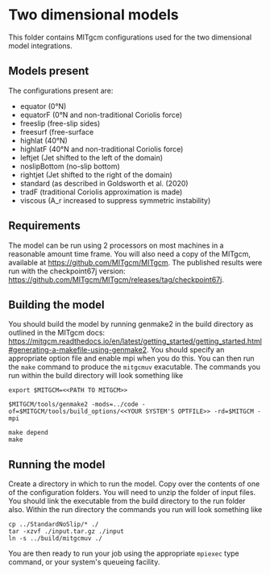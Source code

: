# Two dimensional models
This folder contains MITgcm configurations used for the two dimensional model integrations.

## Models present
The configurations present are:
- equator (0&deg;N)
- equatorF (0&deg;N and non-traditional Coriolis force)
- freeslip (free-slip sides)
- freesurf (free-surface
- highlat (40&deg;N)
- highlatF (40&deg;N and non-traditional Coriolis force)
- leftjet (Jet shifted to the left of the domain)
- noslipBottom (no-slip bottom)
- rightjet (Jet shifted to the right of the domain)
- standard (as described in Goldsworth et al. (2020)
- tradF (traditional Coriolis approximation is made)
- viscous (A_r increased to suppress symmetric instability)

## Requirements
The model can be run using 2 processors on most machines in a reasonable amount time frame. You will also need a copy of the MITgcm, available at https://github.com/MITgcm/MITgcm. The published results were run with the checkpoint67j version: https://github.com/MITgcm/MITgcm/releases/tag/checkpoint67j.

## Building the model
You should build the model by running genmake2 in the build directory as outlined in the MITgcm docs: https://mitgcm.readthedocs.io/en/latest/getting_started/getting_started.html#generating-a-makefile-using-genmake2. You should specify an appropriate option file  and enable mpi when you do this. You can then run the `make` command to produce the `mitgcmuv` exacutable. The commands you run within the build directory will look something like
```
export $MITGCM=<<PATH TO MITGCM>>

$MITGCM/tools/genmake2 -mods=../code -of=$MITGCM/tools/build_options/<<YOUR SYSTEM'S OPTFILE>> -rd=$MITGCM -mpi

make depend
make
```

## Running the model
Create a directory in which to run the model. Copy over the contents of one of the configuration folders. You will need to unzip the folder of input files. You should link the executable from the build directory to the run folder also. Within the run directory the commands you run will look something like
```
cp ../StandardNoSlip/* ./
tar -xzvf ./input.tar.gz ./input
ln -s ../build/mitgcmuv ./
```
You are then ready to run your job using the appropriate `mpiexec` type command, or your system's queueing facility.
